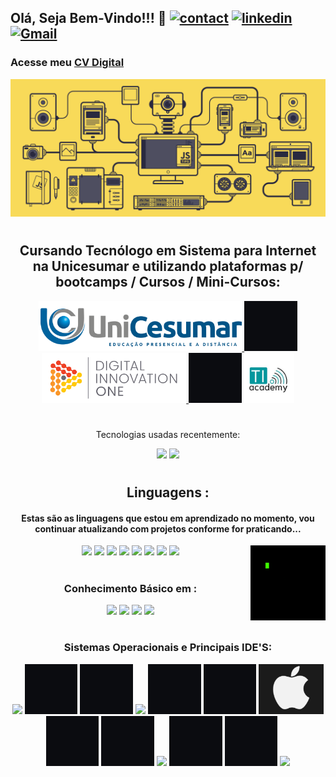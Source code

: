 ##                    Olá, Seja Bem-Vindo!!!  🖖                [![contact](https://img.shields.io/badge/WhatsApp-25D366?style=for-the-badge&logo=whatsapp&logoColor=white)](https://api.whatsapp.com/send?phone=5544920010649&text=Ol%C3%A1%20%2C%20tudo%20bem%20%3F)     [![linkedin](https://img.shields.io/badge/LinkedIn-0077B5?style=for-the-badge&logo=linkedin&logoColor=white)](https://www.linkedin.com/in/leandro-dukievicz-02b993218/)    [![Gmail](https://img.shields.io/badge/Gmail-D14836?style=for-the-badge&logo=gmail&logoColor=white)](mailto:leandrodukievicz1718@gmail.com)
### Acesse meu [CV Digital](https://personal.myskills.com.br/#/perfil/1848818)


<div height= "100em" align="center">
<img src="https://github.com/LeandroDukievicz/LeandroDukievicz/blob/main/js.gif"/>
  </div>
  
#

<div align = "center">
  <h2> Cursando Tecnólogo em Sistema para Internet  na Unicesumar  
  e utilizando plataformas p/ bootcamps / Cursos / Mini-Cursos:
  </h2>
  
  <a align ="left" href="https://www.unicesumar.edu.br/home/">
  <img  height = "80 " src = "https://github.com/LeandroDukievicz/LeandroDukievicz/blob/main/logo.png"/>
  </a>  
  <img height="80" src="https://github.com/LeandroDukievicz/LeandroDukievicz/blob/main/Sem%20t%C3%ADtulo.jpg"/>
   <a align = "center " href="https://www.dio.me/">
      <img height ="80" src="https://github.com/LeandroDukievicz/LeandroDukievicz/blob/main/dio.png"/>
  </a>
    <img height="80" src="https://github.com/LeandroDukievicz/LeandroDukievicz/blob/main/Sem%20t%C3%ADtulo.jpg"/>
   <a align= "right " href="https://tiacademybrasil.com.br/">
     <img height ="80" src="https://github.com/LeandroDukievicz/LeandroDukievicz/blob/main/ti%20academy.jpg"/>
   </a>
  <div/>

  #
 
  Tecnologias usadas recentemente:
<div align="center">
<img height = "209em" src="https://github-readme-stats.vercel.app/api?username=LeandroDukievicz&show_icons=true&theme=merko"/>
  <img height = "209em" src="https://github-readme-stats.vercel.app/api/top-langs/?username=LeandroDukievicz&layout=demo)](https://github.com/anuraghazra/github-readme-stats"/>

</div>

#
## Linguagens : 
#### Estas são as linguagens que estou em aprendizado no momento, vou continuar atualizando com projetos conforme for praticando...

<div>
   <img height ="120" align="right"src="https://github.com/LeandroDukievicz/LeandroDukievicz/blob/main/code-coding.gif"/>
   <img height ="80" src="https://cdn.jsdelivr.net/gh/devicons/devicon/icons/html5/html5-original.svg" />
   <img height ="80" src="https://cdn.jsdelivr.net/gh/devicons/devicon/icons/css3/css3-original.svg" />
   <img height ="80"src="https://cdn.jsdelivr.net/gh/devicons/devicon/icons/bootstrap/bootstrap-original.svg" />
   <img  height ="80" src="https://cdn.jsdelivr.net/gh/devicons/devicon/icons/javascript/javascript-original.svg" />
   <img height = "80"src="https://cdn.jsdelivr.net/gh/devicons/devicon/icons/nodejs/nodejs-original.svg" />
   <img height = "80" src="https://cdn.jsdelivr.net/gh/devicons/devicon/icons/react/react-original.svg" />
   <img height = "80" src="https://cdn.jsdelivr.net/gh/devicons/devicon/icons/git/git-original.svg" />
   <img height = "80"src="https://cdn.jsdelivr.net/gh/devicons/devicon/icons/github/github-original.svg" />
  
  </div>
  
#
### Conhecimento Básico em :
<div>
  <img height = "80" src="https://cdn.jsdelivr.net/gh/devicons/devicon/icons/c/c-original.svg" />
  <img height = "80" src="https://cdn.jsdelivr.net/gh/devicons/devicon/icons/figma/figma-original.svg" />
  <img  height = "80"src="https://cdn.jsdelivr.net/gh/devicons/devicon/icons/mysql/mysql-original.svg" />
  <img height = "80 "src="https://cdn.jsdelivr.net/gh/devicons/devicon/icons/postgresql/postgresql-original.svg" />

</div>

#

### Sistemas Operacionais e Principais IDE'S:
  <div>
    <img height ="80" src="https://cdn.jsdelivr.net/gh/devicons/devicon/icons/windows8/windows8-original.svg" />
     <img height = "80" src= " https://github.com/LeandroDukievicz/LeandroDukievicz/blob/main/Sem%20t%C3%ADtulo.jpg" />
     <img height="80" src="https://github.com/LeandroDukievicz/LeandroDukievicz/blob/main/Sem%20t%C3%ADtulo.jpg"/>
     <img  height = "80" src="https://cdn.jsdelivr.net/gh/devicons/devicon/icons/linux/linux-original.svg" />
     <img height = "80" src= " https://github.com/LeandroDukievicz/LeandroDukievicz/blob/main/Sem%20t%C3%ADtulo.jpg" />
     <img height="80" src="https://github.com/LeandroDukievicz/LeandroDukievicz/blob/main/Sem%20t%C3%ADtulo.jpg"/>
     <img  height ="80" src= "https://github.com/LeandroDukievicz/LeandroDukievicz/blob/main/apple3.png"/>
    <img height="80" src="https://github.com/LeandroDukievicz/LeandroDukievicz/blob/main/Sem%20t%C3%ADtulo.jpg"/>
    <img height="80" src="https://github.com/LeandroDukievicz/LeandroDukievicz/blob/main/Sem%20t%C3%ADtulo.jpg"/>
    <img height = "80" src="https://cdn.jsdelivr.net/gh/devicons/devicon/icons/vscode/vscode-original.svg" />
     <img height="80" src="https://github.com/LeandroDukievicz/LeandroDukievicz/blob/main/Sem%20t%C3%ADtulo.jpg"/>
     <img height="80" src="https://github.com/LeandroDukievicz/LeandroDukievicz/blob/main/Sem%20t%C3%ADtulo.jpg"/>
    <img height = "80" src="https://cdn.jsdelivr.net/gh/devicons/devicon/icons/intellij/intellij-original.svg" />
    
     
  </div>
 




  









